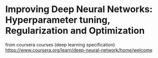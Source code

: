 # Improving Deep Neural Networks: Hyperparameter tuning, Regularization and Optimization
from coursera courses (deep learning specification)
https://www.coursera.org/learn/deep-neural-network/home/welcome
